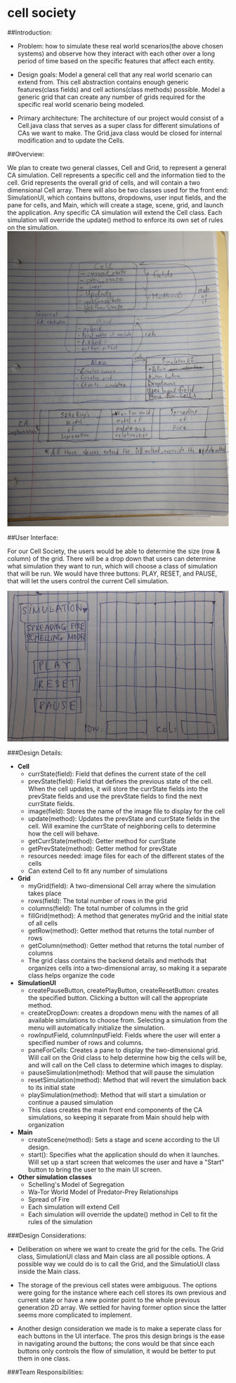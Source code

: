 cell society
====

##Introduction:

* Problem: how to simulate these real world scenarios(the above chosen systems) 
and observe how they interact with each other over a long period of time based 
on the specific features that affect each entity. 

* Design goals: Model a general cell that any real world scenario can extend from. 
This cell abstraction contains enough generic features(class fields) and cell 
actions(class methods) possible. Model a generic grid that can create any number of 
grids required for the specific real world scenario being modeled.

* Primary architecture: The architecture of our project would consist of a Cell.java 
class that serves as a super class for different simulations of CAs we want to make. 
The Grid.java class would be closed for internal modification and to update the Cells. 
 
 
##Overview:

We plan to create two general classes, Cell and Grid, to represent a general CA simulation. Cell represents a specific cell and the information tied to the cell. Grid represents the overall grid of cells, and will contain a two dimensional Cell array. There will also be two classes used for the front end: SimulationUI, which contains buttons, dropdowns, user input fields, and the pane for cells, and Main, which will create a stage, scene, grid, and launch the application. Any specific CA simulation will extend the Cell class. Each simulation will override the update() method to enforce its own set of rules on the simulation.
![Overall Class Design](Overall_Design.JPG "Current Design")

##User Interface:

For our Cell Society, the users would be able to determine the size (row & column) of 
the grid. There will be a drop down that users can determine what simulation they want 
to run, which will choose a class of simulation that will be run. We would have three 
buttons: PLAY, RESET, and PAUSE, that will let the users control the current Cell simulation. 

![UI sketch design](UI_Design.png "An alternate design")

###Design Details:

* **Cell**
    * currState(field): Field that defines the current state of the cell
    * prevState(field): Field that defines the previous state of the cell. When the cell updates, it will store the currState fields into the prevState fields and use the prevState fields to find the next currState fields.
    * image(field): Stores the name of the image file to display for the cell
    * update(method): Updates the prevState and currState fields in the cell. Will examine the currState of neighboring cells to determine how the cell will behave.
    * getCurrState(method): Getter method for currState
    * getPrevState(method): Getter method for prevState
    * resources needed: image files for each of the different states of the cells
    * Can extend Cell to fit any number of simulations
* **Grid**
    * myGrid(field): A two-dimensional Cell array where the simulation takes place
    * rows(field): The total number of rows in the grid
    * columns(field): The total number of columns in the grid
    * fillGrid(method): A method that generates myGrid and the initial state of all cells
    * getRow(method): Getter method that returns the total number of rows
    * getColumn(method): Getter method that returns the total number of columns
    * The grid class contains the backend details and methods that organizes cells into a two-dimensional array, so making it a separate class helps organize the code
* **SimulationUI**
    * createPauseButton, createPlayButton, createResetButton: creates the specified button. Clicking a button will call the appropriate method.
    * createDropDown: creates a dropdown menu with the names of all available simulations to choose from. Selecting a simulation from the menu will automatically initialize the simulation.
    * rowInputField, columnInputField: Fields where the user will enter a specified number of rows and columns.
    * paneForCells: Creates a pane to display the two-dimensional grid. Will call on the Grid class to help determine how big the cells will be, and will call on the Cell class to determine which images to display.
    * pauseSimulation(method): Method that will pause the simulation
    * resetSimulation(method): Method that will revert the simulation back to its initial state
    * playSimulation(method): Method that will start a simulation or continue a paused simulation
    * This class creates the main front end components of the CA simulations, so keeping it separate from Main should help with organization
* **Main**
    * createScene(method): Sets a stage and scene according to the UI design.
    * start(): Specifies what the application should do when it launches. Will set up a start screen that welcomes the user and have a "Start" button to bring the user to the main UI screen.
* **Other simulation classes**
    * Schelling's Model of Segregation
    * Wa-Tor World Model of Predator-Prey Relationships
    * Spread of Fire
    * Each simulation will extend Cell
    * Each simulation will override the update() method in Cell to fit the rules of the simulation

###Design Considerations:
* Deliberation on where we want to create the grid for the cells. 
The Grid class, SimulationUI class and Main class are all possible options. 
A possible way we could do is to call the Grid, and the SimulatioUI class inside the Main class.

* The storage of the previous cell states were ambiguous. The options were going for the instance 
where each cell stores its own previous and current state or have a new pointer point to the whole 
previous generation 2D array. We settled for having former option since the latter seems more 
complicated to implement. 

* Another design consideration we made is to make a seperate class for each buttons in the UI interface. 
The pros this design brings is the ease in navigating around the buttons; the cons would be that since 
each buttons only controls the flow of simulation, it would be better to put them in one class.

###Team Responsibilities: